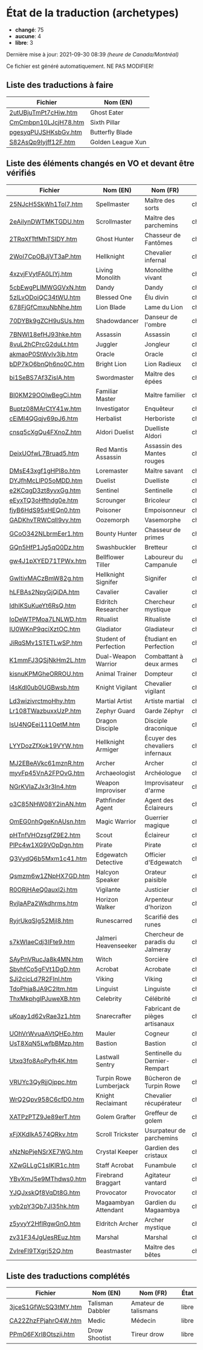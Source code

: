 # État de la traduction (archetypes)

 * **changé**: 75
 * **aucune**: 4
 * **libre**: 3


Dernière mise à jour: 2021-09-30 08:39 *(heure de Canada/Montréal)*

Ce fichier est généré automatiquement. NE PAS MODIFIER!
## Liste des traductions à faire

| Fichier   | Nom (EN)    |
|-----------|-------------|
|[2utUBjuTmPt7cHiw.htm](archetypes/2utUBjuTmPt7cHiw.htm)|Ghost Eater|
|[CmCmbpn10LJcjH78.htm](archetypes/CmCmbpn10LJcjH78.htm)|Sixth Pillar|
|[pgesyqPUJSHKsbGv.htm](archetypes/pgesyqPUJSHKsbGv.htm)|Butterfly Blade|
|[S82AsQp9Iyjff12F.htm](archetypes/S82AsQp9Iyjff12F.htm)|Golden League Xun|

## Liste des éléments changés en VO et devant être vérifiés

| Fichier   | Nom (EN)    | Nom (FR)    | État |
|-----------|-------------|-------------|:----:|
|[25NJcH5SkWh1Tol7.htm](archetypes/25NJcH5SkWh1Tol7.htm)|Spellmaster|Maître des sorts|changé|
|[2eAiIynDWTMKTGDU.htm](archetypes/2eAiIynDWTMKTGDU.htm)|Scrollmaster|Maître des parchemins|changé|
|[2TRqXfTtfMhTSIDY.htm](archetypes/2TRqXfTtfMhTSIDY.htm)|Ghost Hunter|Chasseur de Fantômes|changé|
|[2Wol7CpOBJjVT3aP.htm](archetypes/2Wol7CpOBJjVT3aP.htm)|Hellknight|Chevalier infernal|changé|
|[4xzvjFVytFA0LIYj.htm](archetypes/4xzvjFVytFA0LIYj.htm)|Living Monolith|Monolithe vivant|changé|
|[5cbEwgPLlMWGGVxN.htm](archetypes/5cbEwgPLlMWGGVxN.htm)|Dandy|Dandy|changé|
|[5zILvODoiQC34tWU.htm](archetypes/5zILvODoiQC34tWU.htm)|Blessed One|Élu divin|changé|
|[678FjGfCmxuNbNhe.htm](archetypes/678FjGfCmxuNbNhe.htm)|Lion Blade|Lame du Lion|changé|
|[70DYBk9gZCH9uSUs.htm](archetypes/70DYBk9gZCH9uSUs.htm)|Shadowdancer|Danseur de l'ombre|changé|
|[7BNWl18efHJ93hke.htm](archetypes/7BNWl18efHJ93hke.htm)|Assassin|Assassin|changé|
|[8vuL2hCPrcG2duLt.htm](archetypes/8vuL2hCPrcG2duLt.htm)|Juggler|Jongleur|changé|
|[akmaoP0StWvIv3jb.htm](archetypes/akmaoP0StWvIv3jb.htm)|Oracle|Oracle|changé|
|[bDP7kO6bnQh6no0C.htm](archetypes/bDP7kO6bnQh6no0C.htm)|Bright Lion|Lion Radieux|changé|
|[bi1SeBS7Af3ZisIA.htm](archetypes/bi1SeBS7Af3ZisIA.htm)|Swordmaster|Maître des épées|changé|
|[Bl0KM29OOlwBegCi.htm](archetypes/Bl0KM29OOlwBegCi.htm)|Familiar Master|Maître familier|changé|
|[Buptz08MArCtY41w.htm](archetypes/Buptz08MArCtY41w.htm)|Investigator|Enquêteur|changé|
|[cEiMI4QGqjv69pJ6.htm](archetypes/cEiMI4QGqjv69pJ6.htm)|Herbalist|Herboriste|changé|
|[cnsq5cXgQu4FXnoZ.htm](archetypes/cnsq5cXgQu4FXnoZ.htm)|Aldori Duelist|Duelliste Aldori|changé|
|[DeixUOfwL7Bruad5.htm](archetypes/DeixUOfwL7Bruad5.htm)|Red Mantis Assassin|Assassin des Mantes rouges|changé|
|[DMsE43xgf1gHPl8o.htm](archetypes/DMsE43xgf1gHPl8o.htm)|Loremaster|Maître savant|changé|
|[DYJfhMcLlP05oMDD.htm](archetypes/DYJfhMcLlP05oMDD.htm)|Duelist|Duelliste|changé|
|[e2KCqgD3zt8yvxGg.htm](archetypes/e2KCqgD3zt8yvxGg.htm)|Sentinel|Sentinelle|changé|
|[eEyxTQ3oHfthdg0e.htm](archetypes/eEyxTQ3oHfthdg0e.htm)|Scrounger|Bricoleur|changé|
|[fjyB6HdS95xHEQn0.htm](archetypes/fjyB6HdS95xHEQn0.htm)|Poisoner|Empoisonneur|changé|
|[GADKhvTRWCqlI9vy.htm](archetypes/GADKhvTRWCqlI9vy.htm)|Oozemorph|Vasemorphe|changé|
|[GCoO342NLbrmEer1.htm](archetypes/GCoO342NLbrmEer1.htm)|Bounty Hunter|Chasseur de primes|changé|
|[GQn5HfP1Jg5qO0Dz.htm](archetypes/GQn5HfP1Jg5qO0Dz.htm)|Swashbuckler|Bretteur|changé|
|[gw4J1pXYED71TPWx.htm](archetypes/gw4J1pXYED71TPWx.htm)|Bellflower Tiller|Laboureur du Campanule|changé|
|[GwItivMACzBmW82g.htm](archetypes/GwItivMACzBmW82g.htm)|Hellknight Signifer|Signifer|changé|
|[hLFBAs2NpyGjQiDA.htm](archetypes/hLFBAs2NpyGjQiDA.htm)|Cavalier|Cavalier|changé|
|[IdhIKSuKueYt6RsQ.htm](archetypes/IdhIKSuKueYt6RsQ.htm)|Eldritch Researcher|Chercheur mystique|changé|
|[IoDeWTPMoa7LNLWD.htm](archetypes/IoDeWTPMoa7LNLWD.htm)|Ritualist|Ritualiste|changé|
|[IU0WKnP9qciXztOC.htm](archetypes/IU0WKnP9qciXztOC.htm)|Gladiator|Gladiateur|changé|
|[JiRqSMv1STETLwSP.htm](archetypes/JiRqSMv1STETLwSP.htm)|Student of Perfection|Étudiant en Perfection|changé|
|[K1mmFJ3QSjNkHm2L.htm](archetypes/K1mmFJ3QSjNkHm2L.htm)|Dual-Weapon Warrior|Combattant à deux armes|changé|
|[kisnuKPMGheORROU.htm](archetypes/kisnuKPMGheORROU.htm)|Animal Trainer|Dompteur|changé|
|[l4sKdl0ub0UGBwsb.htm](archetypes/l4sKdl0ub0UGBwsb.htm)|Knight Vigilant|Chevalier vigilant|changé|
|[Ld3wizivrctmoHhy.htm](archetypes/Ld3wizivrctmoHhy.htm)|Martial Artist|Artiste martial|changé|
|[Lr108TWazbuxxUzP.htm](archetypes/Lr108TWazbuxxUzP.htm)|Zephyr Guard|Garde Zéphyr|changé|
|[lsU4NQEei111OetM.htm](archetypes/lsU4NQEei111OetM.htm)|Dragon Disciple|Disciple draconique|changé|
|[LYYDozZfXok19VYW.htm](archetypes/LYYDozZfXok19VYW.htm)|Hellknight Armiger|Écuyer des chevaliers infernaux|changé|
|[MJ2EBeAVkc61mznR.htm](archetypes/MJ2EBeAVkc61mznR.htm)|Archer|Archer|changé|
|[myvFp45VnA2FPOvG.htm](archetypes/myvFp45VnA2FPOvG.htm)|Archaeologist|Archéologue|changé|
|[NGrKVIaZJx3r3In4.htm](archetypes/NGrKVIaZJx3r3In4.htm)|Weapon Improviser|Improvisateur d'arme|changé|
|[o3C85NHW08Y2inAN.htm](archetypes/o3C85NHW08Y2inAN.htm)|Pathfinder Agent|Agent des Éclaireurs|changé|
|[OmEG0nhQgeKnAUsn.htm](archetypes/OmEG0nhQgeKnAUsn.htm)|Magic Warrior|Guerrier magique|changé|
|[pHTnfVHOzsgfZ9E2.htm](archetypes/pHTnfVHOzsgfZ9E2.htm)|Scout|Éclaireur|changé|
|[PlPc4w1XG9VOpDgn.htm](archetypes/PlPc4w1XG9VOpDgn.htm)|Pirate|Pirate|changé|
|[Q3VydQ6b5Mxm1c41.htm](archetypes/Q3VydQ6b5Mxm1c41.htm)|Edgewatch Detective|Officier d'Edgewatch|changé|
|[Qsmzm6w1ZNpHX7GD.htm](archetypes/Qsmzm6w1ZNpHX7GD.htm)|Halcyon Speaker|Orateur paisible|changé|
|[R0ORjHAeQ0auxl2j.htm](archetypes/R0ORjHAeQ0auxl2j.htm)|Vigilante|Justicier|changé|
|[RvjlaAPa2Wkdhrms.htm](archetypes/RvjlaAPa2Wkdhrms.htm)|Horizon Walker|Arpenteur d'horizon|changé|
|[RyjrUkqSIg52Mjl8.htm](archetypes/RyjrUkqSIg52Mjl8.htm)|Runescarred|Scarifié des runes|changé|
|[s7kWIaeCdj3IFte9.htm](archetypes/s7kWIaeCdj3IFte9.htm)|Jalmeri Heavenseeker|Chercheur de paradis du Jalmeray|changé|
|[SAyPnVRucJa8k4MN.htm](archetypes/SAyPnVRucJa8k4MN.htm)|Witch|Sorcière|changé|
|[SbvhfCo5gFVt1DgD.htm](archetypes/SbvhfCo5gFVt1DgD.htm)|Acrobat|Acrobate|changé|
|[SJi2cicLd7R2FInl.htm](archetypes/SJi2cicLd7R2FInl.htm)|Viking|Viking|changé|
|[TdoPhja8JA9C2Itm.htm](archetypes/TdoPhja8JA9C2Itm.htm)|Linguist|Linguiste|changé|
|[ThxMkphglPJuweXB.htm](archetypes/ThxMkphglPJuweXB.htm)|Celebrity|Célébrité|changé|
|[uKoay1d62vRae3z1.htm](archetypes/uKoay1d62vRae3z1.htm)|Snarecrafter|Fabricant de pièges artisanaux|changé|
|[UOhVrWvuaAVtQHEo.htm](archetypes/UOhVrWvuaAVtQHEo.htm)|Mauler|Cogneur|changé|
|[UsT8XqN5LwfbBMzp.htm](archetypes/UsT8XqN5LwfbBMzp.htm)|Bastion|Bastion|changé|
|[Utxq3fo8AoPyfh4K.htm](archetypes/Utxq3fo8AoPyfh4K.htm)|Lastwall Sentry|Sentinelle du Dernier-Rempart|changé|
|[VRUYc3QyRjjOjppc.htm](archetypes/VRUYc3QyRjjOjppc.htm)|Turpin Rowe Lumberjack|Bûcheron de Turpin Rowe|changé|
|[WrQ2Qpv958C6cfD0.htm](archetypes/WrQ2Qpv958C6cfD0.htm)|Knight Reclaimant|Chevalier récupérateur|changé|
|[XATPzPTZ9Je89erT.htm](archetypes/XATPzPTZ9Je89erT.htm)|Golem Grafter|Greffeur de golem|changé|
|[xFjXKdIkA574QRkv.htm](archetypes/xFjXKdIkA574QRkv.htm)|Scroll Trickster|Usurpateur de parchemins|changé|
|[xNzNpPjeNSrXE7WG.htm](archetypes/xNzNpPjeNSrXE7WG.htm)|Crystal Keeper|Gardien des cristaux|changé|
|[XZwGLLgC1sIKlR1c.htm](archetypes/XZwGLLgC1sIKlR1c.htm)|Staff Acrobat|Funambule|changé|
|[YBvXmJ5e9MThdws0.htm](archetypes/YBvXmJ5e9MThdws0.htm)|Firebrand Braggart|Agitateur vantard|changé|
|[YJQJxskQf8VqDt8G.htm](archetypes/YJQJxskQf8VqDt8G.htm)|Provocator|Provocator|changé|
|[yvb2pY3Qb7Jl35hk.htm](archetypes/yvb2pY3Qb7Jl35hk.htm)|Magaambyan Attendant|Gardien du Magaambya|changé|
|[z5yvyY2HfIRgwGnO.htm](archetypes/z5yvyY2HfIRgwGnO.htm)|Eldritch Archer|Archer mystique|changé|
|[zv31F34JgUesREuz.htm](archetypes/zv31F34JgUesREuz.htm)|Marshal|Marshal|changé|
|[ZvIreFl9TXgrj52Q.htm](archetypes/ZvIreFl9TXgrj52Q.htm)|Beastmaster|Maître des bêtes|changé|

## Liste des traductions complétés

| Fichier   | Nom (EN)    | Nom (FR)    | État |
|-----------|-------------|-------------|:----:|
|[3jceS1GfWcSQ3tMY.htm](archetypes/3jceS1GfWcSQ3tMY.htm)|Talisman Dabbler|Amateur de talismans|libre|
|[CA22ZhzFPjahrO4W.htm](archetypes/CA22ZhzFPjahrO4W.htm)|Medic|Médecin|libre|
|[PPmO6FXrl8Otszji.htm](archetypes/PPmO6FXrl8Otszji.htm)|Drow Shootist|Tireur drow|libre|
